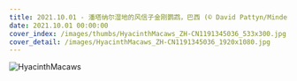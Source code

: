 ```yaml
---
title: 2021.10.01 - 潘塔纳尔湿地的风信子金刚鹦鹉，巴西 (© David Pattyn/Minden Pictures)
date: 2021.10.01 00:00:00
cover_index: /images/thumbs/HyacinthMacaws_ZH-CN1191345036_533x300.jpg
cover_detail: /images/HyacinthMacaws_ZH-CN1191345036_1920x1080.jpg
---
```


![HyacinthMacaws](/images/HyacinthMacaws_ZH-CN1191345036_1920x1080.jpg)
